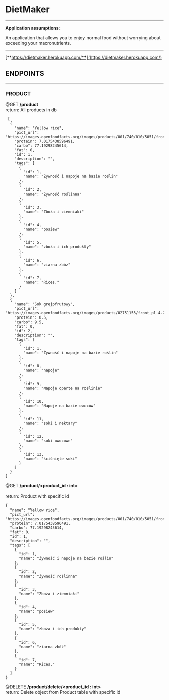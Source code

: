 # DietMaker
---

**Application assumptions**:

 An application that allows you to enjoy normal food without worrying about 
 exceeding your macronutrients.
 
 ---
[**https://dietmaker.herokuapp.com/**](https://dietmaker.herokuapp.com/)

## ENDPOINTS

---
### PRODUCT

@GET
**/product**<br />  return: All products in db

``` 
 [
  {
    "name": "Yellow rice",
    "pict_url": "https://images.openfoodfacts.org/images/products/001/740/010/5051/front_en.11.200.jpg",
    "protein": 7.0175438596491,
    "carbo": 77.19298245614,
    "fat": 0,
    "id": 1,
    "description": "",
    "tags": [
      {
        "id": 1,
        "name": "Żywność i napoje na bazie roślin"
      },
      {
        "id": 2,
        "name": "Żywność roślinna"
      },
      {
        "id": 3,
        "name": "Zboża i ziemniaki"
      },
      {
        "id": 4,
        "name": "posiew"
      },
      {
        "id": 5,
        "name": "zboża i ich produkty"
      },
      {
        "id": 6,
        "name": "ziarna zbóż"
      },
      {
        "id": 7,
        "name": "Rices."
      }
    ]
  },
  {
    "name": "Sok grejpfrutowy",
    "pict_url": "https://images.openfoodfacts.org/images/products/02751153/front_pl.4.200.jpg",
    "protein": 0.5,
    "carbo": 9.5,
    "fat": 0,
    "id": 2,
    "description": "",
    "tags": [
      {
        "id": 1,
        "name": "Żywność i napoje na bazie roślin"
      },
      {
        "id": 8,
        "name": "napoje"
      },
      {
        "id": 9,
        "name": "Napoje oparte na roślinie"
      },
      {
        "id": 10,
        "name": "Napoje na bazie owoców"
      },
      {
        "id": 11,
        "name": "soki i nektary"
      },
      {
        "id": 12,
        "name": "soki owocowe"
      },
      {
        "id": 13,
        "name": "ściśnięte soki"
      }
    ]
  }
]

```

@GET
**/product/<product_id : int>**<br />  
return: Product with specific id
```
{
  "name": "Yellow rice",
  "pict_url": "https://images.openfoodfacts.org/images/products/001/740/010/5051/front_en.11.200.jpg",
  "protein": 7.0175438596491,
  "carbo": 77.19298245614,
  "fat": 0,
  "id": 1,
  "description": "",
  "tags": [
    {
      "id": 1,
      "name": "Żywność i napoje na bazie roślin"
    },
    {
      "id": 2,
      "name": "Żywność roślinna"
    },
    {
      "id": 3,
      "name": "Zboża i ziemniaki"
    },
    {
      "id": 4,
      "name": "posiew"
    },
    {
      "id": 5,
      "name": "zboża i ich produkty"
    },
    {
      "id": 6,
      "name": "ziarna zbóż"
    },
    {
      "id": 7,
      "name": "Rices."
    }
  ]
}
```

@DELETE
**/product/delete/<product_id : int>**<br />
return: Delete object from Product table with specific id